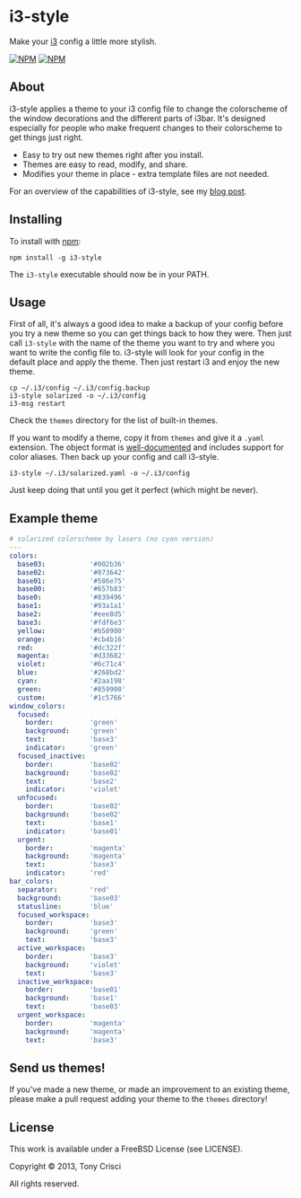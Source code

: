 # i3-style

Make your [i3](http://i3wm.org) config a little more stylish.

[![NPM](https://nodei.co/npm/i3-style.png?compact=true)](https://nodei.co/npm/i3-style/)
[![NPM](https://nodei.co/npm-dl/i3-style.png?months=6)](https://nodei.co/npm/i3-style/)

## About

i3-style applies a theme to your i3 config file to change the colorscheme of the window decorations and the different parts of i3bar. It's designed especially for people who make frequent changes to their colorscheme to get things just right.

* Easy to try out new themes right after you install.
* Themes are easy to read, modify, and share.
* Modifies your theme in place - extra template files are not needed.

For an overview of the capabilities of i3-style, see my [blog post](http://dubstepdish.com/blog/2013/11/06/introducing-i3-style/).

## Installing

To install with [npm](https://npmjs.org/):

    npm install -g i3-style

The `i3-style` executable should now be in your PATH.

## Usage

First of all, it's always a good idea to make a backup of your config before you try a new theme so you can get things back to how they were. Then just call `i3-style` with the name of the theme you want to try and where you want to write the config file to. i3-style will look for your config in the default place and apply the theme. Then just restart i3 and enjoy the new theme.

    cp ~/.i3/config ~/.i3/config.backup
    i3-style solarized -o ~/.i3/config
    i3-msg restart

Check the `themes` directory for the list of built-in themes.

If you want to modify a theme, copy it from `themes` and give it a `.yaml` extension. The object format is [well-documented](https://github.com/acrisci/i3-style/blob/master/doc/spec.md) and includes support for color aliases. Then back up your config and call i3-style.

    i3-style ~/.i3/solarized.yaml -o ~/.i3/config

Just keep doing that until you get it perfect (which might be never).

## Example theme

```yaml
# solarized colorscheme by lasers (no cyan version)
---
colors:
  base03:           '#002b36'
  base02:           '#073642'
  base01:           '#586e75'
  base00:           '#657b83'
  base0:            '#839496'
  base1:            '#93a1a1'
  base2:            '#eee8d5'
  base3:            '#fdf6e3'
  yellow:           '#b58900'
  orange:           '#cb4b16'
  red:              '#dc322f'
  magenta:          '#d33682'
  violet:           '#6c71c4'
  blue:             '#268bd2'
  cyan:             '#2aa198'
  green:            '#859900'
  custom:           '#1c5766'
window_colors:
  focused:
    border:         'green'
    background:     'green'
    text:           'base3'
    indicator:      'green'
  focused_inactive:
    border:         'base02'
    background:     'base02'
    text:           'base2'
    indicator:      'violet'
  unfocused:
    border:         'base02'
    background:     'base02'
    text:           'base1'
    indicator:      'base01'
  urgent:
    border:         'magenta'
    background:     'magenta'
    text:           'base3'
    indicator:      'red'
bar_colors:
  separator:        'red'
  background:       'base03'
  statusline:       'blue'
  focused_workspace:
    border:         'base3'
    background:     'green'
    text:           'base3'
  active_workspace:
    border:         'base3'
    background:     'violet'
    text:           'base3'
  inactive_workspace:
    border:         'base01'
    background:     'base1'
    text:           'base03'
  urgent_workspace:
    border:         'magenta'
    background:     'magenta'
    text:           'base3'
```

## Send us themes!

If you've made a new theme, or made an improvement to an existing theme, please make a pull request adding your theme to the `themes` directory!

## License

This work is available under a FreeBSD License (see LICENSE).

Copyright © 2013, Tony Crisci

All rights reserved.
